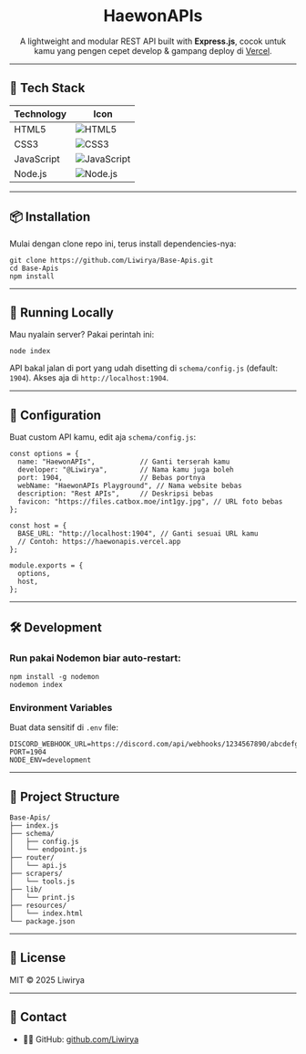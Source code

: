<h1 align="center">HaewonAPIs</h1>

<p align="center">
  A lightweight and modular REST API built with <strong>Express.js</strong>, cocok untuk kamu yang pengen cepet develop & gampang deploy di <a href="https://vercel.com" target="_blank" rel="noopener noreferrer">Vercel</a>.<br/>
</p>

---

<h2>🔧 Tech Stack</h2>

| Technology  | Icon                                                                                                           |
|-------------|----------------------------------------------------------------------------------------------------------------|
| HTML5       | ![HTML5](https://img.shields.io/badge/HTML5-E34F26?style=for-the-badge&logo=html5&logoColor=white)              |
| CSS3        | ![CSS3](https://img.shields.io/badge/CSS3-1572B6?style=for-the-badge&logo=css3&logoColor=white)                  |
| JavaScript  | ![JavaScript](https://img.shields.io/badge/JavaScript-F7DF1E?style=for-the-badge&logo=javascript&logoColor=black)|
| Node.js     | ![Node.js](https://img.shields.io/badge/Node.js-339933?style=for-the-badge&logo=node.js&logoColor=white)          |

---

<h2>📦 Installation</h2>

Mulai dengan clone repo ini, terus install dependencies-nya:

```
git clone https://github.com/Liwirya/Base-Apis.git
cd Base-Apis
npm install
```

---

<h2>🚀 Running Locally</h2>

Mau nyalain server? Pakai perintah ini:

```
node index
```

API bakal jalan di port yang udah disetting di `schema/config.js` (default: `1904`). Akses aja di `http://localhost:1904`.

---

<h2>🔧 Configuration</h2>

Buat custom API kamu, edit aja `schema/config.js`:

```
const options = {
  name: "HaewonAPIs",           // Ganti terserah kamu
  developer: "@Liwirya",        // Nama kamu juga boleh
  port: 1904,                   // Bebas portnya
  webName: "HaewonAPIs Playground", // Nama website bebas
  description: "Rest APIs",     // Deskripsi bebas
  favicon: "https://files.catbox.moe/int1gy.jpg", // URL foto bebas
};

const host = {
  BASE_URL: "http://localhost:1904", // Ganti sesuai URL kamu
  // Contoh: https://haewonapis.vercel.app
};

module.exports = {
  options,
  host,
};
```

---

<h2>🛠️ Development</h2>

### Run pakai Nodemon biar auto-restart:

```
npm install -g nodemon
nodemon index
```

### Environment Variables

Buat data sensitif di `.env` file:

```
DISCORD_WEBHOOK_URL=https://discord.com/api/webhooks/1234567890/abcdefg...
PORT=1904
NODE_ENV=development
```

---

<h2>📂 Project Structure</h2>

```
Base-Apis/
├── index.js
├── schema/
│   ├── config.js
│   └── endpoint.js
├── router/
│   └── api.js
├── scrapers/
│   └── tools.js
├── lib/
│   └── print.js
├── resources/
│   └── index.html
└── package.json
```

---

<h2>📎 License</h2>

MIT © 2025 Liwirya

---

<h2>💬 Contact</h2>

- 🧑‍💻 GitHub: <a href="https://github.com/Liwirya" target="_blank" rel="noopener noreferrer">github.com/Liwirya</a>
